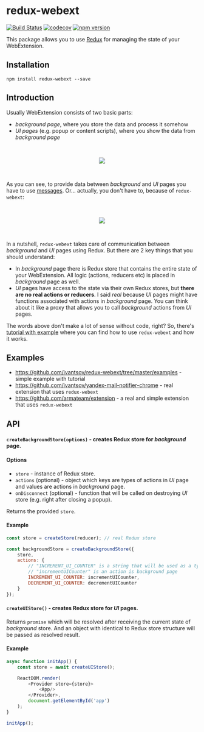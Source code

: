 # redux-webext

[![Build Status](https://travis-ci.org/ivantsov/redux-webext.svg?branch=master)](https://travis-ci.org/ivantsov/redux-webext)
[![codecov](https://codecov.io/gh/ivantsov/redux-webext/branch/master/graph/badge.svg)](https://codecov.io/gh/ivantsov/redux-webext)
[![npm version](https://badge.fury.io/js/redux-webext.svg)](https://badge.fury.io/js/redux-webext)

This package allows you to use [Redux](https://github.com/reactjs/redux) for managing the state of your WebExtension.

## Installation

`npm install redux-webext --save`

## Introduction

Usually WebExtension consists of two basic parts:
 
* _background page_, where you store the data and process it somehow
* _UI pages_ (e.g. popup or content scripts), where you show the data from _background page_

<br/>
<p align="center">
  <img src="https://cloud.githubusercontent.com/assets/1555792/19413626/dd0f33be-9332-11e6-801f-090ffb8eced4.png"/>
</p>
<br/>

As you can see, to provide data between _background_ and _UI_ pages you have to use [messages](https://developer.chrome.com/extensions/messaging). Or... actually, you don't have to, because of `redux-webext`:

<br/>
<p align="center">
  <img src="https://cloud.githubusercontent.com/assets/1555792/19413725/21031a42-9336-11e6-85ce-d5dc63104936.png"/>
</p>
<br/>

In a nutshell, `redux-webext` takes care of communication between _background_ and _UI_ pages using Redux. But there are 2 key things that you should understand:

* In _background_ page there is Redux store that contains the entire state of your WebExtension. All logic (actions, reducers etc) is placed in _background_ page as well.
* _UI_ pages have access to the state via their own Redux stores, but **there are no real actions or reducers**. I said *real* because _UI_ pages might have functions associated with actions in _background_ page. You can think about it like a proxy that allows you to call _background_ actions from _UI_ pages.

The words above don't make a lot of sense without code, right? So, there's [tutorial with example](https://github.com/ivantsov/redux-webext/tree/master/examples) where you can find how to use `redux-webext` and how it works.

## Examples

* https://github.com/ivantsov/redux-webext/tree/master/examples - simple example with tutorial 
* https://github.com/ivantsov/yandex-mail-notifier-chrome - real extension that uses `redux-webext`
* https://github.com/armateam/extension - a real and simple extension that uses `redux-webext`

## API

#### `createBackgroundStore(options)` - creates Redux store for _background_ page.

#### Options

- `store` - instance of Redux store.
- `actions` (optional) - object which keys are types of actions in _UI_ page and values are actions in _background_ page.
- `onDisconnect` (optional) - function that will be called on destroying _UI_ store (e.g. right after closing a popup).

Returns the provided `store`.

#### Example

```js
const store = createStore(reducer); // real Redux store

const backgroundStore = createBackgroundStore({
    store,
    actions: {
        // "INCREMENT_UI_COUNTER" is a string that will be used as a type of action in UI page
        // "incrementUICounter" is an action is background page
        INCREMENT_UI_COUNTER: incrementUICounter,
        DECREMENT_UI_COUNTER: decrementUICounter
    }
});
```

#### `createUIStore()` - creates Redux store for _UI_ pages.

Returns `promise` which will be resolved after receiving the current state of _background_ store. And an object with identical to Redux store structure will be passed as resolved result.

#### Example

```js
async function initApp() {
    const store = await createUIStore();

    ReactDOM.render(
        <Provider store={store}>
            <App/>
        </Provider>,
        document.getElementById('app')
    );
}

initApp();
```
